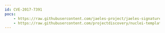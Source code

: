 ```yaml
---
id: CVE-2017-7391
pocs:
    - https://raw.githubusercontent.com/jaeles-project/jaeles-signatures/master/cves/magento-magmi-xss-cve-2017-7391.yaml
    - https://raw.githubusercontent.com/projectdiscovery/nuclei-templates/master/cves/CVE-2017-7391.yaml
---
```

